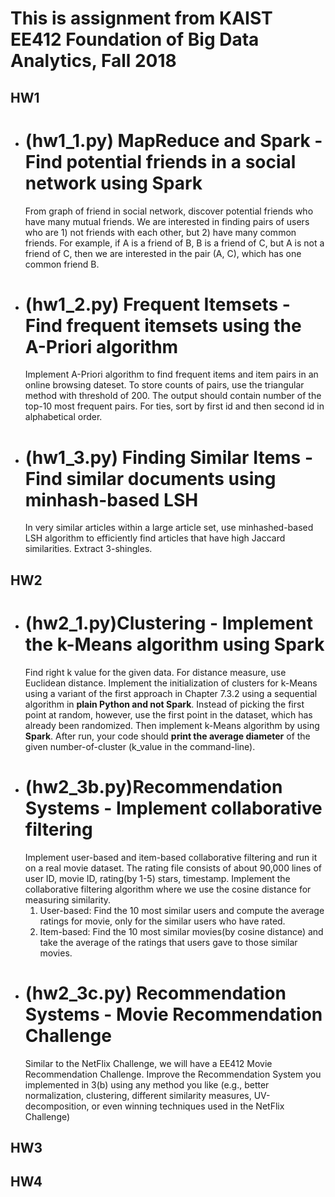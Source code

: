 # This is assignment from KAIST EE412 Foundation of Big Data Analytics, Fall 2018 
## HW1
* (hw1_1.py) MapReduce and Spark - Find potential friends in a social network using Spark
    =============
    From graph of friend in social network, discover potential friends who have many mutual friends. We are interested in finding pairs of users who are 1) not friends with each other, but 2) have many common friends.
    For example, if A is a friend of B, B is a friend of C, but A is not a friend of C, then we are interested in the pair (A, C), which has one common friend B.
* (hw1_2.py) Frequent Itemsets - Find frequent itemsets using the A-Priori algorithm
    =============
    Implement A-Priori algorithm to find frequent items and item pairs in an online browsing dateset. 
    To store counts of pairs, use the triangular method with threshold of 200. 
    The output should contain number of the top-10 most frequent pairs. 
    For ties, sort by first id and then second id in alphabetical order.
* (hw1_3.py) Finding Similar Items - Find similar documents using minhash-based LSH
    =============
    In very similar articles within a large article set, use minhashed-based LSH algorithm to efficiently find articles that have high Jaccard similarities. Extract 3-shingles.

## HW2
* (hw2_1.py)Clustering -  Implement the k-Means algorithm using Spark
    =============
    Find right k value for the given data. For distance measure, use Euclidean distance. Implement the initialization of clusters for k-Means using a variant of the first approach in Chapter 7.3.2 using a sequential algorithm in **plain Python and not Spark**. Instead of picking the first point at random, however, use the first point in the dataset, which has already been randomized. 
    Then implement k-Means algorithm by using **Spark**. After run, your code should **print the average diameter** of the given number-of-cluster (k_value in the command-line).
* (hw2_3b.py)Recommendation Systems - Implement collaborative filtering
    =============
    Implement user-based and item-based collaborative filtering and run it on a real movie dataset.
    The rating file consists of about 90,000 lines of user ID, movie ID, rating(by 1-5) stars, timestamp.
    Implement the collaborative filtering algorithm where we use the cosine distance for measuring similarity. 
    1. User-based: Find the 10 most similar users and compute the average ratings for movie, only for the similar users who have rated.
    2. Item-based: Find the 10 most similar movies(by cosine distance) and take the average of the ratings that users gave to those similar movies.    
* (hw2_3c.py) Recommendation Systems - Movie Recommendation Challenge
    =============
    Similar to the NetFlix Challenge, we will have a EE412 Movie Recommendation Challenge. Improve the Recommendation System you implemented in 3(b) using any method you like (e.g., better normalization, clustering, different similarity measures, UV-decomposition, or even winning techniques used in the NetFlix Challenge)

## HW3


## HW4
  
